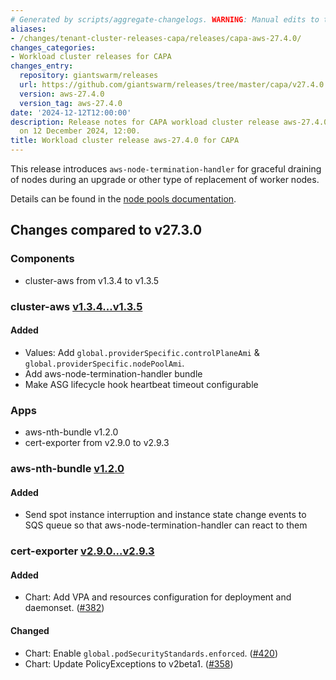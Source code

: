 ```yaml
---
# Generated by scripts/aggregate-changelogs. WARNING: Manual edits to this files will be overwritten.
aliases:
- /changes/tenant-cluster-releases-capa/releases/capa-aws-27.4.0/
changes_categories:
- Workload cluster releases for CAPA
changes_entry:
  repository: giantswarm/releases
  url: https://github.com/giantswarm/releases/tree/master/capa/v27.4.0
  version: aws-27.4.0
  version_tag: aws-27.4.0
date: '2024-12-12T12:00:00'
description: Release notes for CAPA workload cluster release aws-27.4.0, published
  on 12 December 2024, 12:00.
title: Workload cluster release aws-27.4.0 for CAPA
---
```


This release introduces `aws-node-termination-handler` for graceful draining of nodes during an upgrade or other type of replacement of worker nodes.

Details can be found in the [node pools documentation](https://docs.giantswarm.io/tutorials/fleet-management/cluster-management/node-pools/#what-happens-when-rolling-nodes).

## Changes compared to v27.3.0

### Components

- cluster-aws from v1.3.4 to v1.3.5

### cluster-aws [v1.3.4...v1.3.5](https://github.com/giantswarm/cluster-aws/compare/v1.3.4...v1.3.5)

#### Added

- Values: Add `global.providerSpecific.controlPlaneAmi` & `global.providerSpecific.nodePoolAmi`.
- Add aws-node-termination-handler bundle
- Make ASG lifecycle hook heartbeat timeout configurable

### Apps

- aws-nth-bundle v1.2.0
- cert-exporter from v2.9.0 to v2.9.3

### aws-nth-bundle [v1.2.0](https://github.com/giantswarm/aws-nth-bundle/releases/tag/v1.2.0)

#### Added

- Send spot instance interruption and instance state change events to SQS queue so that aws-node-termination-handler can react to them

### cert-exporter [v2.9.0...v2.9.3](https://github.com/giantswarm/cert-exporter/compare/v2.9.0...v2.9.3)

#### Added

- Chart: Add VPA and resources configuration for deployment and daemonset. ([#382](https://github.com/giantswarm/cert-exporter/pull/382))

#### Changed

- Chart: Enable `global.podSecurityStandards.enforced`. ([#420](https://github.com/giantswarm/cert-exporter/pull/420))
- Chart: Update PolicyExceptions to v2beta1. ([#358](https://github.com/giantswarm/cert-exporter/pull/358))
